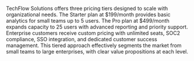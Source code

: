 TechFlow Solutions offers three pricing tiers designed to scale with organizational needs. The Starter plan at $199/month provides basic analytics for small teams up to 5 users. The Pro plan at $499/month expands capacity to 25 users with advanced reporting and priority support. Enterprise customers receive custom pricing with unlimited seats, SOC2 compliance, SSO integration, and dedicated customer success management. This tiered approach effectively segments the market from small teams to large enterprises, with clear value propositions at each level.